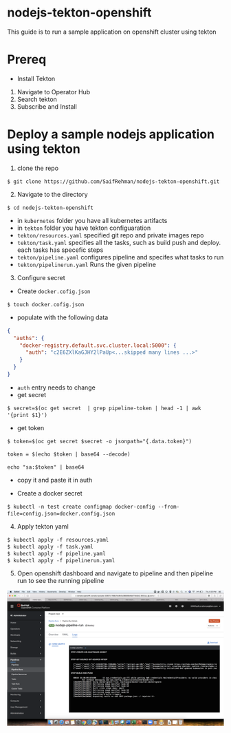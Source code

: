 # nodejs-tekton-openshift

This guide is to run a sample application on openshift cluster using tekton 

# Prereq

* Install Tekton

1. Navigate to Operator Hub
2. Search tekton
3. Subscribe and Install 

# Deploy a sample nodejs application using tekton

1. clone the repo 

```
$ git clone https://github.com/SaifRehman/nodejs-tekton-openshift.git
```
2. Navigate to the directory 

```
$ cd nodejs-tekton-openshift
```

* in ```kubernetes``` folder you have all kubernetes artifacts
* in ```tekton``` folder you have tekton configuaration 
* ```tekton/resources.yaml``` specified git repo and private images repo 
* ```tekton/task.yaml``` specifies all the tasks, such as build push and deploy. each tasks has specefic steps 
* ```tekton/pipeline.yaml``` configures pipeline and specifes what tasks to run
* ```tekton/pipelinerun.yaml``` Runs the given pipeline 

3. Configure secret 

* Create ```docker.cofig.json```
```
$ touch docker.cofig.json
```
* populate with the following data 

```JSON
{
  "auths": {
    "docker-registry.default.svc.cluster.local:5000": {
      "auth": "c2E6ZXlKaGJHY2lPaUp<...skipped many lines ...>"
    }
  }
}
```
* ```auth``` entry needs to change
* get secret 
```
$ secret=$(oc get secret  | grep pipeline-token | head -1 | awk '{print $1}')
```
* get token
```
$ token=$(oc get secret $secret -o jsonpath="{.data.token}")
```
```
token = $(echo $token | base64 --decode)
```

```
echo "sa:$token" | base64

```
* copy it and paste it in auth 

* Create a docker secret 
```
$ kubectl -n test create configmap docker-config --from-file=config.json=docker.config.json
```
4. Apply tekton yaml

```
$ kubectl apply -f resources.yaml
$ kubectl apply -f task.yaml
$ kubectl apply -f pipeline.yaml
$ kubectl apply -f pipelinerun.yaml
```

5. Open openshift dashboard and navigate to pipeline and then pipeline run to see the running pipeline

![1](./1.png)



